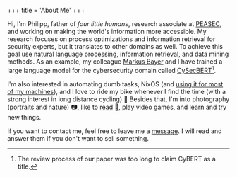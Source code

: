 +++
title = 'About Me'
+++

Hi, I'm Philipp, father of *four little humans*, research associate at [PEASEC](https://peasec.de), and working on making the world's information more accessible.
My research focuses on process optimizations and information retrieval for security experts, but it translates to other domains as well.
To achieve this goal use natural language processing, information retrieval, and data mining methods.
As an example, my colleague [Markus Bayer](https://peasec.de/bayer) and I have trained a large language model for the cybersecurity domain called [CySecBERT](https://dl.acm.org/doi/10.1145/3652594)[^cysecbert].

I'm also interested in automating dumb tasks, NixOS (and [using it for most of my machines](https://github.com/randomn4me/nix-flakes)), and I love to ride my bike whenever I find the time (with a strong interest in long distance cycling) 🚴
Besides that, I'm into photography (portraits and nature) 📷, like to [read](/books) 📕, play video games, and learn and try new things.

If you want to contact me, feel free to leave me a [message](mailto:blog@audacis.net).
I will read and answer them if you don't want to sell something.

[^cysecbert]: The review process of our paper was too long to claim CyBERT as a title.
